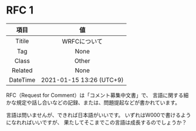 # RFC 1

|   項目   |            値            |
| :------: | :----------------------: |
|  Titile  |       WRFCについて       |
|   Tag    |           None           |
|  Class   |          Other           |
| Related  |           None           |
| DateTime | 2021-01-15 13:26 (UTC+9) |

RFC（Request for Comment）は「コメント募集中文書」で、
言語に関する細かな規定や話し合いなどの記録、または、問題提起などが書かれています。

言語は問いませんが、できれば日本語がいいです。
いずれはW000で書けるようになれればいいですが、
果たしてそこまでこの言語は成長するのでしょうか？
